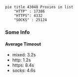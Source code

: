 
```mermaid
pie title 43048 Proxies in list
    "HTTP" : 17386
    "HTTPS": 4332
    "SOCKS" : 25124
```

### Some Info
#### Average Timeout

- mixed: 3.2s
- http: 1.2s
- https: 8.4s
- socks: 4.6s